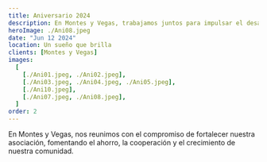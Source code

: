 ```yaml
---
title: Aniversario 2024
description: En Montes y Vegas, trabajamos juntos para impulsar el desarrollo de nuestra asociación, promoviendo la solidaridad, el ahorro y el bienestar de nuestra comunidad.
heroImage: ./Ani08.jpeg
date: "Jun 12 2024"
location: Un sueño que brilla
clients: [Montes y Vegas]
images:
  [
    [./Ani01.jpeg, ./Ani02.jpeg],
    [./Ani03.jpeg, ./Ani04.jpeg, ./Ani05.jpeg],
    [./Ani10.jpeg],
    [./Ani07.jpeg, ./Ani08.jpeg],
  ]
order: 2
---
```


En Montes y Vegas, nos reunimos con el compromiso de fortalecer nuestra asociación, fomentando el ahorro, la cooperación y el crecimiento de nuestra comunidad.
